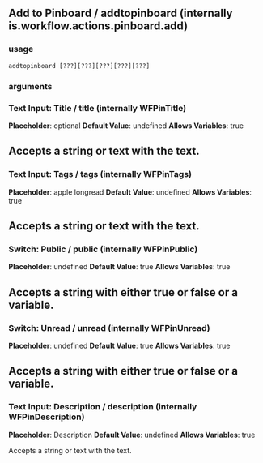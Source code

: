 
## Add to Pinboard / addtopinboard (internally is.workflow.actions.pinboard.add)

### usage
`addtopinboard [???][???][???][???][???]`

### arguments
### Text Input: Title / title (internally WFPinTitle)
**Placeholder**: optional
**Default Value**: undefined
**Allows Variables**: true


Accepts a string 
or text
with the text.
---
### Text Input: Tags / tags (internally WFPinTags)
**Placeholder**: apple longread
**Default Value**: undefined
**Allows Variables**: true


Accepts a string 
or text
with the text.
---
### Switch: Public / public (internally WFPinPublic)
**Placeholder**: undefined
**Default Value**: true
**Allows Variables**: true


Accepts a string with either true or false
or a variable.
---
### Switch: Unread / unread (internally WFPinUnread)
**Placeholder**: undefined
**Default Value**: true
**Allows Variables**: true


Accepts a string with either true or false
or a variable.
---
### Text Input: Description / description (internally WFPinDescription)
**Placeholder**: Description
**Default Value**: undefined
**Allows Variables**: true


Accepts a string 
or text
with the text.
